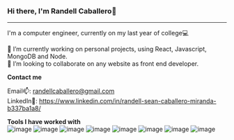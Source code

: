 ### Hi there, I'm Randell Caballero👋
<hr>

I'm a computer engineer, currently on my last year of college💻



🔭 I’m currently working on personal projects, using React, Javascript, MongoDB and Node. <br />
👯 I’m looking to collaborate on any website as front end developer.


**Contact me**

Email📫: randellcaballero@gmail.com<br />
LinkedIn👀: https://www.linkedin.com/in/randell-sean-caballero-miranda-b337ba1a8/<br />



**Tools I have worked with**<br />
![image](https://user-images.githubusercontent.com/102177367/195671591-58fa3ea6-3b2c-4874-85b9-731a226c160f.png)
![image](https://user-images.githubusercontent.com/102177367/195672577-f3baa3fd-89ce-41de-a384-03f904d8f678.png)
![image](https://user-images.githubusercontent.com/102177367/195672613-f2ce11da-5d81-4f04-9270-ef059dd83465.png)
![image](https://user-images.githubusercontent.com/102177367/195672630-1319add8-e61b-49df-81af-ec10d987b723.png)
![image](https://user-images.githubusercontent.com/102177367/195672655-32c83f59-41f9-4dc9-9e80-e4bf3435caa7.png)
![image](https://user-images.githubusercontent.com/102177367/195672679-deeef2ab-990a-4b54-bc94-9c9b5b81d81b.png)
![image](https://user-images.githubusercontent.com/102177367/195672703-f9f9ba19-8107-4bdc-a409-746ba1f9b06a.png)
![image](https://user-images.githubusercontent.com/102177367/195672756-d65a3472-2cff-4d71-85d1-028ba07ced02.png)

<!--
**RandellSCaballero/RandellSCaballero** is a ✨ _special_ ✨ repository because its `README.md` (this file) appears on your GitHub profile.

Here are some ideas to get you started:

- 🔭 I’m currently working on ...
- 🌱 I’m currently learning ...
- 👯 I’m looking to collaborate on ...
- 🤔 I’m looking for help with ...
- 💬 Ask me about ...
- 📫 How to reach me: ...
- 😄 Pronouns: ...
- ⚡ Fun fact: ...
-->
